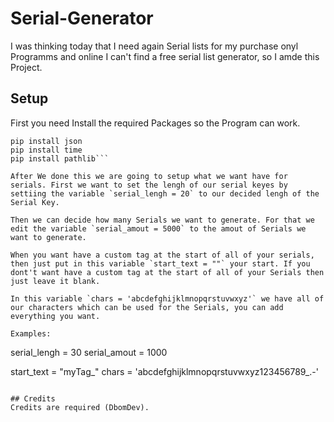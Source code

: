 # Serial-Generator
I was thinking today that I need again Serial lists for my purchase onyl Programms and online I can't find a free serial list generator, so I amde this Project.

## Setup
First you need Install the required Packages so the Program can work.

```pip install random
pip install json
pip install time
pip install pathlib```

After We done this we are going to setup what we want have for serials. First we want to set the lengh of our serial keyes by settiing the variable `serial_lengh = 20` to our decided lengh of the Serial Key.

Then we can decide how many Serials we want to generate. For that we edit the variable `serial_amout = 5000` to the amout of Serials we want to generate.

When you want have a custom tag at the start of all of your serials, then just put in this variable `start_text = ""` your start. If you dont't want have a custom tag at the start of all of your Serials then just leave it blank.

In this variable `chars = 'abcdefghijklmnopqrstuvwxyz'` we have all of our characters which can be used for the Serials, you can add everything you want.

Examples:
```
serial_lengh = 30
serial_amout = 1000

start_text = "myTag_"
chars = 'abcdefghijklmnopqrstuvwxyz123456789_.-'

```

## Credits
Credits are required (DbomDev).
